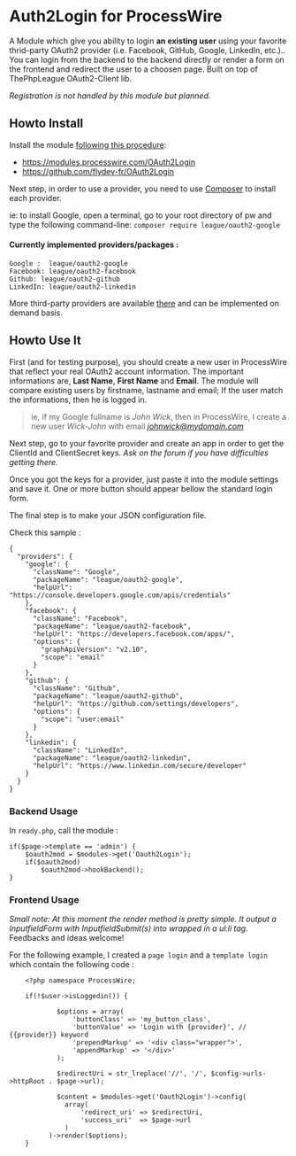 # Auth2Login for ProcessWire

A Module which give you ability to login **an existing user** using your favorite thrid-party OAuth2 provider (i.e. Facebook, GitHub, Google, LinkedIn, etc.)..
You can login from the backend to the backend directly or render a form on the frontend and redirect the user to a choosen page.
Built on top of ThePhpLeague OAuth2-Client lib.

*Registration is not handled by this module but planned.*


## Howto Install

Install the module [following this procedure](https://modules.processwire.com/install-uninstall/):

 - https://modules.processwire.com/OAuth2Login
 - https://github.com/flydev-fr/OAuth2Login

Next step, in order to use a provider, you need to use [Composer](https://getcomposer.org/doc/00-intro.md) to install each provider.

ie: to install Google, open a terminal, go to your root directory of pw and type the following command-line: `composer require league/oauth2-google`

#### Currently implemented providers/packages :

    Google :  league/oauth2-google
    Facebook: league/oauth2-facebook
    Github: league/oauth2-github
    LinkedIn: league/oauth2-linkedin


More third-party providers are available [there](http://oauth2-client.thephpleague.com/providers/thirdparty/) and can be implemented on demand basis.


## Howto Use It

First (and for testing purpose), you should create a new user in ProcessWire that reflect your real OAuth2 account information. The important informations are, **Last Name**, **First Name** and **Email**. The module will compare existing users by firstname, lastname and email; If the user match the informations, then he is logged in.

> ie, if my Google fullname is *John Wick*, then in ProcessWire, I
> create a new user  *Wick-John*  with email  *johnwick@mydomain.com*

Next step, go to your favorite provider and create an app in order to get the ClientId and ClientSecret keys. *Ask on the forum if you have difficulties getting there.*

Once you got the keys for a provider, just paste it into the module settings and save it. One or more button should appear bellow the standard login form.


The final step is to make your JSON configuration file.

Check this sample :
```
{
  "providers": {
    "google": {
      "className": "Google",
      "packageName": "league/oauth2-google",
      "helpUrl": "https://console.developers.google.com/apis/credentials"
    },
    "facebook": {
      "className": "Facebook",
      "packageName": "league/oauth2-facebook",
      "helpUrl": "https://developers.facebook.com/apps/",
      "options": {
        "graphApiVersion": "v2.10",
        "scope": "email"
      }
    },
    "github": {
      "className": "Github",
      "packageName": "league/oauth2-github",
      "helpUrl": "https://github.com/settings/developers",
      "options": {
        "scope": "user:email"
      }
    },
    "linkedin": {
      "className": "LinkedIn",
      "packageName": "league/oauth2-linkedin",
      "helpUrl": "https://www.linkedin.com/secure/developer"
    }
  }
}
```


### Backend Usage

In `ready.php`, call the module :
```
if($page->template == 'admin') {
    $oauth2mod = $modules->get('Oauth2Login');
    if($oauth2mod)
        $oauth2mod->hookBackend();
}
```


### Frontend Usage
*Small note: At this moment the render method is pretty simple. It output a InputfieldForm with InputfieldSubmit(s) into wrapped in a ul:li tag.* Feedbacks and ideas welcome!

For the following example, I created a `page login` and a `template login` which contain the following code :

```
    <?php namespace ProcessWire;

	if(!$user->isLoggedin()) {

		    $options = array(
		        'buttonClass' => 'my_button_class',
		        'buttonValue' => 'Login with {provider}', // {{provider}} keyword
		        'prependMarkup' => '<div class="wrapper">',
		        'appendMarkup' => '</div>'
		    );

		    $redirectUri = str_lreplace('//', '/', $config->urls->httpRoot . $page->url);

		    $content = $modules->get('Oauth2Login')->config(
	          array(
	              'redirect_uri' => $redirectUri,
	              'success_uri'  => $page->url
	          )
	      )->render($options);
	}
```



